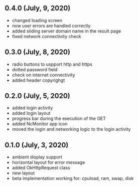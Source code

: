 ## 0.4.0 (July, 9, 2020)

- changed loading screen
- now user errors are handled correctly
- added sliding server domain name in the result page
- fixed network connectivity check

## 0.3.0 (July, 8, 2020)

- radio buttons to uspport http and https
- dotted password field
- check on internet connectivity
- added header copyrighgt

## 0.2.0 (July, 5, 2020)

- added login activity
- added login layout
- progress bar during the execution of the GET
- added NcMonitor app icon
- moved the login and networking logic to the login activity

## 0.1.0 (July, 3, 2020)

- ambient display support
- horizontal layout for error message
- added OkHttpRequest class
- new layout
- beta implementation working for: cpuload, ram, swap, disk